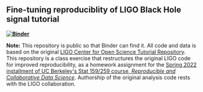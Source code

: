 ## Fine-tuning reproduciblity of LIGO Black Hole signal tutorial

**[![Binder](https://mybinder.org/badge_logo.svg)](https://mybinder.org/v2/gh/UCB-stat-159-s22/hw05-SeanShimohara/HEAD?labpath=hw05-SeanShimohara%2Findex.ipynb)**

**Note:** This repository is public so that Binder can find it. All code and data is based on the original [LIGO Center for Open Science Tutorial Repository](https://github.com/losc-tutorial/LOSC_Event_tutorial). This repository is a class exercise that restructures the original LIGO code for improved reproducibility, as a homework assignment for the [Spring 2022 installment of UC Berkeley's Stat 159/259 course, _Reproducible and Collaborative Data Science_](https://ucb-stat-159-s22.github.io). Authorship of the original analysis code rests with the LIGO collaboration.
